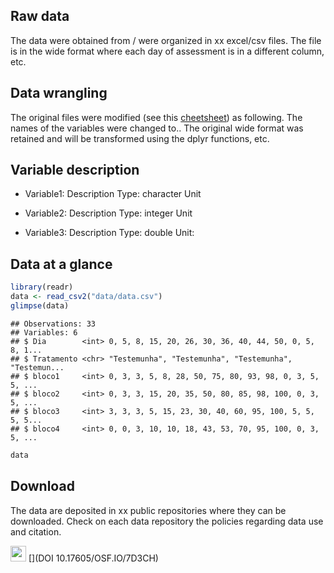 ## Raw data 

The data were obtained from / were organized in xx excel/csv files. The file is in the wide format where each day of assessment is in a different column, etc.

## Data wrangling

The original files were modified (see this [cheetsheet](https://github.com/rstudio/cheatsheets/raw/master/data-transformation.pdf)) as following. The names of the variables were changed to.. The original wide format was retained and will be transformed using the dplyr functions, etc.

## Variable description

- Variable1: 
  Description 
  Type: character
  Unit

- Variable2: 
  Description 
  Type: integer
  Unit

- Variable3: 
  Description 
  Type: double
  Unit:

## Data at a glance


```r
library(readr)
data <- read_csv2("data/data.csv")
glimpse(data)
```

```
## Observations: 33
## Variables: 6
## $ Dia        <int> 0, 5, 8, 15, 20, 26, 30, 36, 40, 44, 50, 0, 5, 8, 1...
## $ Tratamento <chr> "Testemunha", "Testemunha", "Testemunha", "Testemun...
## $ bloco1     <int> 0, 3, 3, 5, 8, 28, 50, 75, 80, 93, 98, 0, 3, 5, 5, ...
## $ bloco2     <int> 0, 3, 3, 15, 20, 35, 50, 80, 85, 98, 100, 0, 3, 5, ...
## $ bloco3     <int> 3, 3, 3, 5, 15, 23, 30, 40, 60, 95, 100, 5, 5, 5, 5...
## $ bloco4     <int> 0, 0, 3, 10, 10, 18, 43, 53, 70, 95, 100, 0, 3, 5, ...
```

```r
data
```

<div data-pagedtable="false">
  <script data-pagedtable-source type="application/json">
{"columns":[{"label":["Dia"],"name":[1],"type":["int"],"align":["right"]},{"label":["Tratamento"],"name":[2],"type":["chr"],"align":["left"]},{"label":["bloco1"],"name":[3],"type":["int"],"align":["right"]},{"label":["bloco2"],"name":[4],"type":["int"],"align":["right"]},{"label":["bloco3"],"name":[5],"type":["int"],"align":["right"]},{"label":["bloco4"],"name":[6],"type":["int"],"align":["right"]}],"data":[{"1":"0","2":"Testemunha","3":"0","4":"0","5":"3","6":"0"},{"1":"5","2":"Testemunha","3":"3","4":"3","5":"3","6":"0"},{"1":"8","2":"Testemunha","3":"3","4":"3","5":"3","6":"3"},{"1":"15","2":"Testemunha","3":"5","4":"15","5":"5","6":"10"},{"1":"20","2":"Testemunha","3":"8","4":"20","5":"15","6":"10"},{"1":"26","2":"Testemunha","3":"28","4":"35","5":"23","6":"18"},{"1":"30","2":"Testemunha","3":"50","4":"50","5":"30","6":"43"},{"1":"36","2":"Testemunha","3":"75","4":"80","5":"40","6":"53"},{"1":"40","2":"Testemunha","3":"80","4":"85","5":"60","6":"70"},{"1":"44","2":"Testemunha","3":"93","4":"98","5":"95","6":"95"},{"1":"50","2":"Testemunha","3":"98","4":"100","5":"100","6":"100"},{"1":"0","2":"MM","3":"0","4":"0","5":"5","6":"0"},{"1":"5","2":"MM","3":"3","4":"3","5":"5","6":"3"},{"1":"8","2":"MM","3":"5","4":"5","5":"5","6":"5"},{"1":"15","2":"MM","3":"5","4":"5","5":"5","6":"5"},{"1":"20","2":"MM","3":"5","4":"5","5":"5","6":"5"},{"1":"26","2":"MM","3":"15","4":"5","5":"5","6":"5"},{"1":"30","2":"MM","3":"20","4":"5","5":"5","6":"5"},{"1":"36","2":"MM","3":"20","4":"8","5":"5","6":"5"},{"1":"40","2":"MM","3":"20","4":"10","5":"5","6":"5"},{"1":"44","2":"MM","3":"21","4":"12","5":"13","6":"15"},{"1":"50","2":"MM","3":"23","4":"15","5":"20","6":"20"},{"1":"0","2":"M","3":"1","4":"0","5":"0","6":"0"},{"1":"5","2":"M","3":"1","4":"3","5":"2","6":"3"},{"1":"8","2":"M","3":"3","4":"5","5":"4","6":"4"},{"1":"15","2":"M","3":"5","4":"10","5":"5","6":"8"},{"1":"20","2":"M","3":"6","4":"13","5":"10","6":"8"},{"1":"26","2":"M","3":"21","4":"20","5":"14","6":"11"},{"1":"30","2":"M","3":"35","4":"28","5":"18","6":"24"},{"1":"36","2":"M","3":"48","4":"43","5":"23","6":"26"},{"1":"40","2":"M","3":"50","4":"48","5":"33","6":"38"},{"1":"44","2":"M","3":"57","4":"55","5":"54","6":"55"},{"1":"50","2":"M","3":"61","4":"58","5":"60","6":"60"}],"options":{"columns":{"min":{},"max":[10]},"rows":{"min":[10],"max":[10]},"pages":{}}}
  </script>
</div>

## Download 

The data are deposited in xx public repositories where they can be downloaded. Check on each data repository the policies regarding data use and citation.

<img src = "https://osf.io/static/img/circle_logo.png" width = "25">
[](DOI 10.17605/OSF.IO/7D3CH) 



